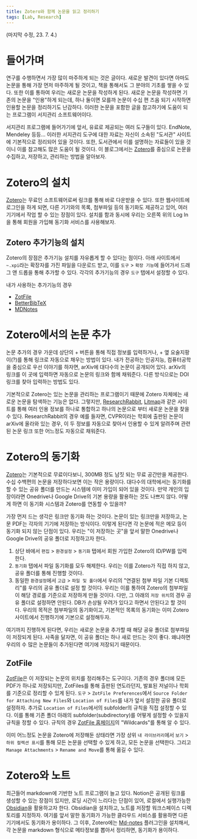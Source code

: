 ```yaml
---
title: Zotero와 함께 논문을 읽고 정리하기 
tags: [Lab, Research]
---
```


(마지막 수정, 23. 7. 4.)

# 들어가며

연구를 수행하면서 가장 많이 마주하게 되는 것은 글이다. 새로운 발견이 있다면 아마도 논문을 통해 가장 먼저 마주하게 될 것이고, 책을 통해서도 그 분야의 기초를 쌓을 수 있다. 또한 이를 통하여 우리는 새로운 논문을 작성하게 된다. 새로운 논문을 작성하면 기존의 논문을 "인용"하게 되는데, 하나 둘이면 모를까 논문이 수십 편 즈음 되기 시작하면 인용할 논문을 정리하기도 난감하다. 이러한 논문을 포함한 글을 참고하기에 도움이 되는 프로그램이 서지관리 소프트웨어이다.

서지관리 프로그램에 들어가기에 앞서, 유료로 제공되는 여러 도구들이 있다. EndNote, Mendeley 등등... 이러한 서지관리 도구에 대한 자료는 자신이 소속된 "도서관" 사이트에 기본적으로 정리되어 있을 것이다. 또한, 도서관에서 이를 설명하는 자료들이 있을 것이니 이를 참고해도 많은 도움이 될 것이다. 이 블로그에서는 [Zotero](https://www.zotero.org/)를 중심으로 논문을 수집하고, 저장하고, 관리하는 방법을 알아보자.

# Zotero의 설치

[Zotero](https://www.zotero.org/)는 무료인 소프트웨어로써 링크를 통해 바로 다운받을 수 있다. 또한 웹사이트에 로그인을 하게 되면, 다른 기기와의 목록, 첨부파일 등의 동기화도 제공하고 있어, 여러 기기에서 작업 할 수 있는 장점이 있다. 설치를 함과 동시에 우리는 오른쪽 위의 Log In을 통해 회원을 가입해 동기화 서비스를 사용해보자.

## Zotero 추가기능의 설치

Zotero의 장점은 추가기능 설치를 자유롭게 할 수 있다는 점이다. 아래 사이트에서 `~.xpi`라는 확장자를 가진 파일을 다운로드 받고, 이를 `도구` > `확장 기능`에 들어가서 드래그 앤 드롭을 통해 추가할 수 있다. 각각의 추가기능의 경우 `도구` 탭에서 설정할 수 있다.

내가 사용하는 추가기능의 경우 
- [ZotFile](http://zotfile.com/)
- [BetterBibTeX](https://retorque.re/zotero-better-bibtex/)
- [MDNotes](https://argentinaos.com/zotero-mdnotes/)

# Zotero에서의 논문 추가

논문 추가의 경우 가운데 상단의 + 버튼을 통해 직접 정보를 입력하거나, + 옆 요술지팡이(?)를 통해 링크로 자동으로 채우는 방법이 있다. 내가 전공하는 인공지능, 컴퓨터공학을 중심으로 우선 이야기를 하자면, arXiv에 대다수의 논문이 공개되어 있다. arXiv의 링크를 이 곳에 입력하면 자동으로 논문의 링크와 함께 채워준다. 다른 방식으로는 DOI 링크를 찾아 입력하는 방법도 있다. 

기본적으로 Zotero는 있는 논문을 관리하는 프로그램이기 때문에 Zotero 자체에는 새로운 논문을 탐색하는 기능은 없다. 그렇지만, [ResearchRabbit](https://www.researchrabbit.ai/), [Litmap](https://www.litmaps.com/)과 같은 사이트를 통해 여러 인용 정보를 하나로 통합하고 하나의 논문으로 부터 새로운 논문을 찾을 수 있다. ResearchRabbit의 경우 예를 들자면, CVPR이라는 학회에 출판된 논문이 arXiv에 올라와 있는 경우, 이 두 정보를 자동으로 찾아서 인용할 수 있게 알려주며 관련된 논문 링크 또한 어느정도 자동으로 채워준다.

# Zotero의 동기화

[Zotero](https://www.zotero.org/)는 기본적으로 무료이다보니, 300MB 정도 남짓 되는 무료 공간만을 제공한다. 수십 수백편의 논문을 저장하다보면 이는 작은 용량이다. 대다수의 대학에서는 동기화를 할 수 있는 공유 폴더를 만드는 시스템에 이미 가입이 되어 있을 것이다. 만약 개인의 입장이라면 Onedrive나 Google Drive의 기본 용량을 활용하는 것도 나쁘지 않다. 어떻게 하면 이 동기화 시스템과 Zotero를 연동할 수 있을까?

가장 먼저 드는 생각은 링크만 동기화 하는 것이다. 논문이 있는 링크만을 저장하고, 논문 PDF는 각자의 기기에 저장하는 방식이다. 이렇게 된다면 각 논문에 적은 메모 등이 동기화 되지 않는 단점이 있다. 우리는 "이 저장하는 곳"을 앞서 말한 Onedrive나 Google Drive의 공유 폴더로 지정하고자 한다.

1. 상단 바에서 `편집` > `환경설정` > `동기화` 탭에서 회원 가입한 Zotero의 ID/PW를 입력한다.
2. `동기화` 탭에서 파일 동기화를 모두 해제한다. 우리는 이를 Zotero가 직접 하지 않고, 공유 폴더를 통해 진행할 것이다.
3. 동일한 `환경설정`에서 `고급` > `파일 및 폴더`에서 우리의 "연결된 첨부 파일 기본 디렉토리"를 우리의 공유 폴더로 설정 할 것이다. 우리는 이를 통하여 Zotero의 첨부파일이 해당 경로를 기준으로 저장하게 만들 것이다. 다만, 그 아래의 `저장 위치`의 경우 공유 폴더로 설정하면 안된다. DB가 손상될 우려가 있다고 하면서 안된다고 할 것이다. 우리의 목적은 첨부파일의 동기화이고, 기본적인 목록의 동기화는 이미 Zotero 사이트에서 진행하기에 기본으로 설정해두자.

여기까지 진행하게 된다면, 우리는 새로운 논문을 추가할 때 해당 공유 폴더로 첨부파일이 저장되게 된다. 사족을 달자면, 이 공유 폴더는 하나 새로 만드는 것이 좋다. 왜냐하면 우리의 수 많은 논문들이 추가된다면 여기에 저장되기 때문이다.

## ZotFile

[ZotFile](http://zotfile.com/)은 이 저장되는 논문의 위치를 정리해주는 도구이다. 기존의 경우 폴더에 모든 PDF가 하나로 저장되지만, ZotFiles를 통해 출판된 연도라던지, 발표된 저널이나 학회를 기준으로 정리할 수 있게 된다. `도구` > `ZotFile Preferences`에서 `Source Folder for Attaching New Files`와 `Location of Files`를 내가 앞서 설정한 공유 폴더로 설정하자. 추가로 `Location of Files`에서의 subfolder의 규칙을 직접 설정할 수 있다. 이를 통해 기존 폴더 아래의 subfolder(subdirectory)를 어떻게 설정할 수 있을지 규칙을 정할 수 있다. 규칙의 경우 [ZotFile 홈페이지](http://zotfile.com/)의 "Wildcards"를 통해 알 수 있다. 

이미 어느정도 논문을 Zotero에 저장해둔 상태라면 가장 상위 `내 라이브러리`에서 `보기` > `하위 컬렉션 표시`를 통해 모든 논문을 선택할 수 있게 하고, 모든 논문을 선택한다. 그리고 `Manage Attachments` > `Rename and Move`를 통해 옮길 수 있다.

# Zotero와 노트

최근들어 markdown에 기반한 노트 프로그램이 늘고 있다. Notion은 공개된 링크를 생성할 수 있는 장점이 있지만, 로딩 시간이 느리다는 단점이 있어, 로컬에서 실행가능한 [Obsidian](https://obsidian.md/)을 활용하고자 한다.
Obsidian을 설치하고, 노트를 저장할 워크스페이스 디렉토리를 지정하자. 여기를 앞서 말한 동기화가 가능한 클라우드 서비스를 활용하면 다른 기기에서도 동기화가 용이하다.
그 이후, Zotero에는 [Md-notes](https://argentinaos.com/zotero-mdnotes/) 플러그인을 설치해서, 각 논문을 markdown 형식으로 메타정보를 뽑아서 정리하면, 동기화가 용이하다.